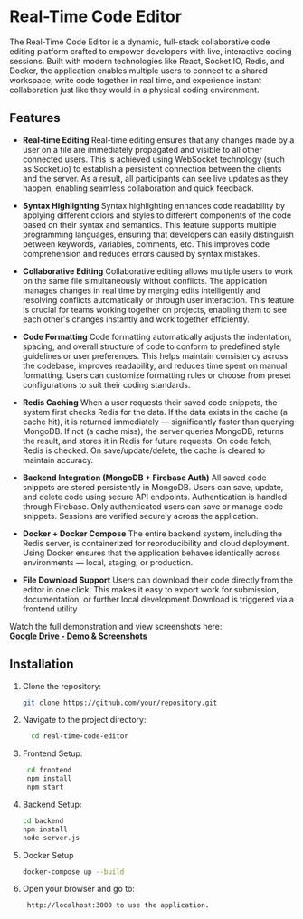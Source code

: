 # Real-Time Code Editor
The Real-Time Code Editor is a dynamic, full-stack collaborative code editing platform crafted to empower developers with live, interactive coding sessions.
Built with modern technologies like React, Socket.IO, Redis, and Docker, the application enables multiple users to connect to a shared workspace, write code together in real time, and experience instant collaboration just like they would in a physical coding environment.

## Features
- **Real-time Editing**
Real-time editing ensures that any changes made by a user on a file are immediately propagated and visible to all other connected users. This is achieved using WebSocket technology (such as Socket.io) to establish a persistent connection between the clients and the server. As a result, all participants can see live updates as they happen, enabling seamless collaboration and quick feedback.

- **Syntax Highlighting**
Syntax highlighting enhances code readability by applying different colors and styles to different components of the code based on their syntax and semantics. This feature supports multiple programming languages, ensuring that developers can easily distinguish between keywords, variables, comments, etc. This improves code comprehension and reduces errors caused by syntax mistakes.

- **Collaborative Editing**
Collaborative editing allows multiple users to work on the same file simultaneously without conflicts. The application manages changes in real time by merging edits intelligently and resolving conflicts automatically or through user interaction. This feature is crucial for teams working together on projects, enabling them to see each other's changes instantly and work together efficiently.

- **Code Formatting**
Code formatting automatically adjusts the indentation, spacing, and overall structure of code to conform to predefined style guidelines or user preferences. This helps maintain consistency across the codebase, improves readability, and reduces time spent on manual formatting. Users can customize formatting rules or choose from preset configurations to suit their coding standards.

- **Redis Caching**
When a user requests their saved code snippets, the system first checks Redis for the data.
If the data exists in the cache (a cache hit), it is returned immediately — significantly faster than querying MongoDB.
If not (a cache miss), the server queries MongoDB, returns the result, and stores it in Redis for future requests.
On code fetch, Redis is checked.
On save/update/delete, the cache is cleared to maintain accuracy.

- **Backend Integration (MongoDB + Firebase Auth)**
  	All saved code snippets are stored persistently in MongoDB.
  	Users can save, update, and delete code using secure API endpoints.
		Authentication is handled through Firebase.
		Only authenticated users can save or manage code snippets.
		Sessions are verified securely across the application.

- **Docker + Docker Compose**
  The entire backend system, including the Redis server, is containerized for reproducibility and cloud deployment.
Using Docker ensures that the application behaves identically across environments — local, staging, or production.

- **File Download Support**
Users can download their code directly from the editor in one click.
This makes it easy to export work for submission, documentation, or further local development.Download is triggered via a frontend utility

Watch the full demonstration and view screenshots here:  
**[Google Drive - Demo & Screenshots](https://drive.google.com/drive/folders/1N7nHzwyDIJP5w2_QTx8ztc22NtxBlTZd?usp=sharing)**


## Installation
1. Clone the repository:
   ```bash
   git clone https://github.com/your/repository.git
2. Navigate to the project directory:
   ```bash
     cd real-time-code-editor
3. Frontend Setup:
   ```bash
    cd frontend
    npm install
    npm start
4. Backend Setup:
    ```bash
    cd backend
    npm install
    node server.js

5. Docker Setup
   ```bash
   docker-compose up --build
   
6. Open your browser and go to:
   ```bash
    http://localhost:3000 to use the application.   
